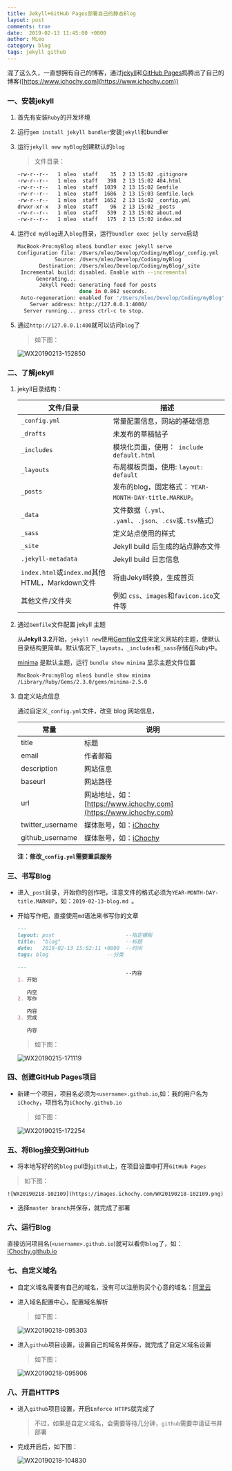 ```yaml
---
title: Jekyll+GitHub Pages部署自己的静态Blog
layout: post
comments: true
date:  2019-02-13 11:45:00 +0800
author: MLeo
category: blog
tags: jekyll github
---
```


混了这么久，一直想拥有自己的博客，通过[jekyll](https://jekyllrb.com)和[GitHub Pages](https://pages.github.com)捣腾出了自己的博客([https://www.ichochy.com](https://www.ichochy.com))

### 一、安装jekyll

1. 首先有安装`Ruby`的开发环境

2. 运行`gem install jekyll bundler`安装`jekyll`和bundler

3. 运行`jekyll new myBlog`创建默认的`blog`

    >文件目录：

    ```bash
    -rw-r--r--   1 mleo  staff    35  2 13 15:02 .gitignore
    -rw-r--r--   1 mleo  staff   398  2 13 15:02 404.html
    -rw-r--r--   1 mleo  staff  1039  2 13 15:02 Gemfile
    -rw-r--r--   1 mleo  staff  1686  2 13 15:03 Gemfile.lock
    -rw-r--r--   1 mleo  staff  1652  2 13 15:02 _config.yml
    drwxr-xr-x   3 mleo  staff    96  2 13 15:02 _posts
    -rw-r--r--   1 mleo  staff   539  2 13 15:02 about.md
    -rw-r--r--   1 mleo  staff   175  2 13 15:02 index.md   
    ```

4. 运行`cd myBlog`进入`blog`目录，运行`bundler exec jelly serve`启动


    ```bash
    MacBook-Pro:myBlog mleo$ bundler exec jekyll serve
    Configuration file: /Users/mleo/Develop/Coding/myBlog/_config.yml
                Source: /Users/mleo/Develop/Coding/myBlog
           Destination: /Users/mleo/Develop/Coding/myBlog/_site
     Incremental build: disabled. Enable with --incremental
          Generating... 
           Jekyll Feed: Generating feed for posts
                        done in 0.862 seconds.
     Auto-regeneration: enabled for '/Users/mleo/Develop/Coding/myBlog'
        Server address: http://127.0.0.1:4000/
      Server running... press ctrl-c to stop.
    ```

5. 通过`http://127.0.0.1:400`就可以访问`blog`了

    > 如下图：

    ![WX20190213-152850](https://images.ichochy.com/WX20190213-152850.png)

### 二、了解jekyll

1. jekyll目录结构：

    | 文件/目录                                      | 描述                                                      |
    | ---------------------------------------------- | --------------------------------------------------------- |
    | `_config.yml`                                  | 常量配置信息，网站的基础信息                              |
    | `_drafts`                                      | 未发布的草稿帖子                                          |
    | `_includes`                                    | 模块化页面，使用：` include default.html`                 |
    | `_layouts`                                     | 布局模板页面，使用: `layout: default`                     |
    | `_posts`                                       | 发布的blog，固定格式： `YEAR-MONTH-DAY-title.MARKUP`。    |
    | `_data`                                        | 文件数据（`.yml`、 `.yaml`、`.json`、`.csv`或`.tsv`格式） |
    | `_sass`                                        | 定义站点使用的样式                                        |
    | `_site`                                        | Jekyll build 后生成的站点静态文件                         |
    | `.jekyll-metadata`                             | Jekyll build 日志信息                                     |
    | `index.html`或`index.md`其他HTML，Markdown文件 | 将由Jekyll转换，生成首页                                  |
    | 其他文件/文件夹                                | 例如 `css`、`images`和`favicon.ico`文件等                 |

2. 通过`Gemfile`文件配置 jekyll 主题

    从**Jekyll 3.2**开始，`jekyll new`使用[Gemfile文件](https://jekyllrb.com/docs/themes/)来定义网站的主题，使默认目录结构更简单。默认情况下`_layouts`，`_includes`和`_sass`存储在Ruby中。

    [minima](https://github.com/jekyll/minima) 是默认主题，运行 `bundle show minima` 显示主题文件位置

    ~~~bash
    MacBook-Pro:myBlog mleo$ bundle show minima
    /Library/Ruby/Gems/2.3.0/gems/minima-2.5.0
    ~~~

3. 自定义站点信息

    通过自定义`_config.yml`文件，改变 blog 网站信息，

    |常量|说明|
    |-----|----|
    |title| 标题 |
    |email| 作者邮箱|
    |description|网站信息 |
    |baseurl|网站路径|
    |url| 网站地址，如：[https://www.ichochy.com](https://www.ichochy.com) |
    |twitter_username| 媒体账号，如：[iChochy](https://www.twitter.com/iChochy) |
    |github_username|  媒体账号，如：[iChochy](https://github.com/iChochy)  |

    **注：修改`_config.yml`需要重启服务**

### 三、书写Blog

-   进入`_post`目录，开始你的创作吧，注意文件的格式必须为`YEAR-MONTH-DAY-title.MARKUP`，如：`2019-02-13-blog.md `。

-	开始写作吧，直接使用`md`语法来书写你的文章

    ```markdown
    ---                                                                                                                                          
    layout: post                       --指定模板
    title:  "blog"                     --标题
    date:   2019-02-13 15:02:11 +0800  --时间
    tags: blog                   --分类

    ---
                                       --内容
    1. 开始

       内空
    2. 写作

       内容
    3. 完成

       内容
    ```

    > 如下图：

    ![WX20190215-171119](https://images.ichochy.com/WX20190215-171638.png)

### 四、创建GitHub Pages项目

- 新建一个项目，项目名必须为`<username>.github.io`,如：我的用户名为`iChochy`，项目名为`iChochy.github.io`

    > 如下图：

    ![WX20190215-172254](https://images.ichochy.com/WX20190215-172254.png)

### 五、将Blog接交到GitHub
- 将本地写好的的`blog` pull到`github`上，在项目设置中打开`GitHub Pages`
> 如下图：  

    ![WX20190218-102109](https://images.ichochy.com/WX20190218-102109.png)
   
- 选择`master branch`并保存，就完成了部署

### 六、运行Blog

   直接访问项目名(`<username>.github.io`)就可以看你`blog`了，如：[iChochy.github.io](http://iChochy.github.io)

### 七、自定义域名

- 自定义域名需要有自己的域名，没有可以注册购买个心意的域名：[阿里云](https://promotion.aliyun.com/ntms/yunparter/invite.html?userCode=gee3broz)

- 进入域名配置中心，配置域名解析
    > 如下图：

    ![WX20190218-095303](https://images.ichochy.com/WX20190218-095303.png)

- 进入`github`项目设置，设置自己的域名并保存，就完成了自定义域名设置
    > 如下图：

    ![WX20190218-095906](https://images.ichochy.com/WX20190218-095906.png)

### 八、开启HTTPS
- 进入`github`项目设置，开启`Enforce HTTPS`就完成了

   > 不过，如果是自定义域名，会需要等待几分钟，`github`需要申请证书并部署

- 完成开启后，如下图：

    ![WX20190218-104830](https://images.ichochy.com/WX20190218-104830.png)